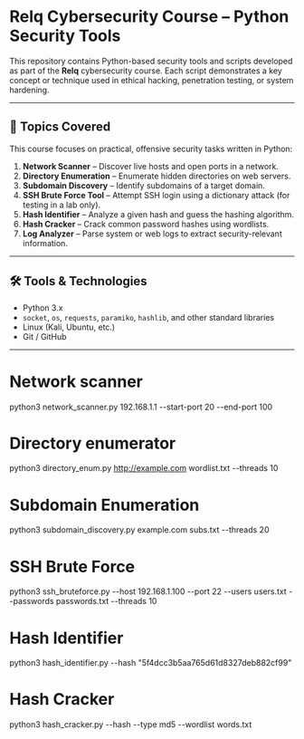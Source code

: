 # Relq Cybersecurity Course – Python Security Tools

This repository contains Python-based security tools and scripts developed as part of the **Relq** cybersecurity course. Each script demonstrates a key concept or technique used in ethical hacking, penetration testing, or system hardening.

---

## 📁 Topics Covered

This course focuses on practical, offensive security tasks written in Python:

1. **Network Scanner** – Discover live hosts and open ports in a network.
2. **Directory Enumeration** – Enumerate hidden directories on web servers.
3. **Subdomain Discovery** – Identify subdomains of a target domain.
4. **SSH Brute Force Tool** – Attempt SSH login using a dictionary attack (for testing in a lab only).
5. **Hash Identifier** – Analyze a given hash and guess the hashing algorithm.
6. **Hash Cracker** – Crack common password hashes using wordlists.
7. **Log Analyzer** – Parse system or web logs to extract security-relevant information.

---

## 🛠 Tools & Technologies

- Python 3.x
- `socket`, `os`, `requests`, `paramiko`, `hashlib`, and other standard libraries
- Linux (Kali, Ubuntu, etc.)
- Git / GitHub

---

# Network scanner
python3 network_scanner.py 192.168.1.1 --start-port 20 --end-port 100

# Directory enumerator
python3 directory_enum.py http://example.com wordlist.txt --threads 10

# Subdomain Enumeration
python3 subdomain_discovery.py example.com subs.txt --threads 20

# SSH Brute Force
python3 ssh_bruteforce.py --host 192.168.1.100 --port 22 --users users.txt --passwords passwords.txt --threads 10

# Hash Identifier
python3 hash_identifier.py --hash "5f4dcc3b5aa765d61d8327deb882cf99"

# Hash Cracker
python3 hash_cracker.py --hash <hash> --type md5 --wordlist words.txt
